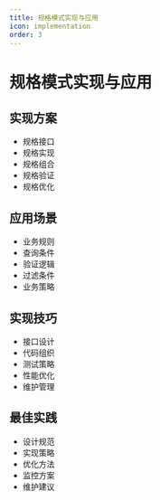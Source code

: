 ```yaml
---
title: 规格模式实现与应用
icon: implementation
order: 3
---
```


# 规格模式实现与应用

## 实现方案
- 规格接口
- 规格实现
- 规格组合
- 规格验证
- 规格优化

## 应用场景
- 业务规则
- 查询条件
- 验证逻辑
- 过滤条件
- 业务策略

## 实现技巧
- 接口设计
- 代码组织
- 测试策略
- 性能优化
- 维护管理

## 最佳实践
- 设计规范
- 实现策略
- 优化方法
- 监控方案
- 维护建议
